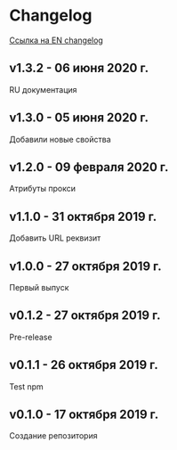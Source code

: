 # Сhangelog

[Ссылка на EN changelog](https://github.com/brandshopru/vue-dadata/tree/master/CHANGELOG.md)

## v1.3.2 - 06 июня 2020 г.

RU документация

## v1.3.0 - 05 июня 2020 г.

Добавили новые свойства

## v1.2.0 - 09 февраля 2020 г.

Атрибуты прокси

## v1.1.0 - 31 октября 2019 г.

Добавить URL реквизит

## v1.0.0 - 27 октября 2019 г.

Первый выпуск

## v0.1.2 - 27 октября 2019 г.

Pre-release

## v0.1.1 - 26 октября 2019 г.

Test npm

## v0.1.0 - 17 октября 2019 г.

Создание репозитория
